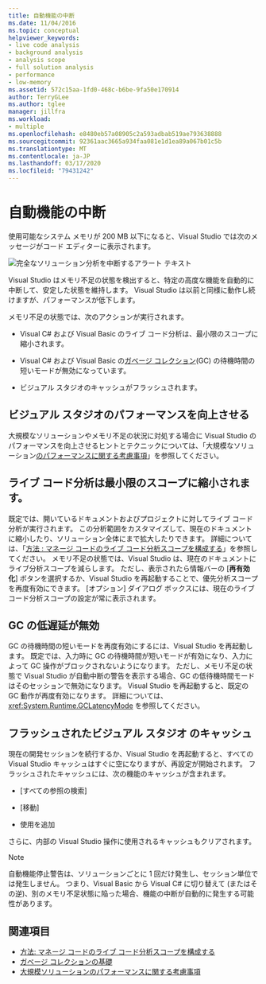```yaml
---
title: 自動機能の中断
ms.date: 11/04/2016
ms.topic: conceptual
helpviewer_keywords:
- live code analysis
- background analysis
- analysis scope
- full solution analysis
- performance
- low-memory
ms.assetid: 572c15aa-1fd0-468c-b6be-9fa50e170914
author: TerryGLee
ms.author: tglee
manager: jillfra
ms.workload:
- multiple
ms.openlocfilehash: e8480eb57a08905c2a593adbab519ae793638888
ms.sourcegitcommit: 92361aac3665a934faa081e1d1ea89a067b01c5b
ms.translationtype: MT
ms.contentlocale: ja-JP
ms.lasthandoff: 03/17/2020
ms.locfileid: "79431242"
---
```

# <a name="automatic-feature-suspension"></a>自動機能の中断

使用可能なシステム メモリが 200 MB 以下になると、Visual Studio では次のメッセージがコード エディターに表示されます。

![完全なソリューション分析を中断するアラート テキスト](../code-quality/media/fsa_alert.png)

Visual Studio はメモリ不足の状態を検出すると、特定の高度な機能を自動的に中断して、安定した状態を維持します。 Visual Studio は以前と同様に動作し続けますが、パフォーマンスが低下します。

メモリ不足の状態では、次のアクションが実行されます。

- Visual C# および Visual Basic のライブ コード分析は、最小限のスコープに縮小されます。

- Visual C# および Visual Basic の[ガベージ コレクション](/dotnet/standard/garbage-collection/index)(GC) の待機時間の短いモードが無効になっています。

- ビジュアル スタジオのキャッシュがフラッシュされます。

## <a name="improve-visual-studio-performance"></a>ビジュアル スタジオのパフォーマンスを向上させる

大規模なソリューションやメモリ不足の状況に対処する場合に Visual Studio のパフォーマンスを向上させるヒントとテクニックについては、「大規模なソリューション[のパフォーマンスに関する考慮事項](https://github.com/dotnet/roslyn/wiki/Performance-considerations-for-large-solutions)」を参照してください。

## <a name="live-code-analysis-is-reduced-to-minimal-scope"></a>ライブ コード分析は最小限のスコープに縮小されます。

既定では、開いているドキュメントおよびプロジェクトに対してライブ コード分析が実行されます。 この分析範囲をカスタマイズして、現在のドキュメントに縮小したり、ソリューション全体にまで拡大したりできます。 詳細については、「[方法 : マネージ コードのライブ コード分析スコープを構成する](./configure-live-code-analysis-scope-managed-code.md)」を参照してください。 メモリ不足の状態では、Visual Studio は、現在のドキュメントにライブ分析スコープを減らします。 ただし、表示されたら情報バーの [**再有効化**] ボタンを選択するか、Visual Studio を再起動することで、優先分析スコープを再度有効にできます。 [オプション] ダイアログ ボックスには、現在のライブ コード分析スコープの設定が常に表示されます。

## <a name="gc-low-latency-disabled"></a>GC の低遅延が無効

GC の待機時間の短いモードを再度有効にするには、Visual Studio を再起動します。 既定では、入力時に GC の待機時間が短いモードが有効になり、入力によって GC 操作がブロックされないようになります。 ただし、メモリ不足の状態で Visual Studio が自動中断の警告を表示する場合、GC の低待機時間モードはそのセッションで無効になります。 Visual Studio を再起動すると、既定の GC 動作が再度有効になります。 詳細については、<xref:System.Runtime.GCLatencyMode> を参照してください。

## <a name="visual-studio-caches-flushed"></a>フラッシュされたビジュアル スタジオ のキャッシュ

現在の開発セッションを続行するか、Visual Studio を再起動すると、すべての Visual Studio キャッシュはすぐに空になりますが、再設定が開始されます。 フラッシュされたキャッシュには、次の機能のキャッシュが含まれます。

- [すべての参照の検索]

- [移動]

- 使用を追加

さらに、内部の Visual Studio 操作に使用されるキャッシュもクリアされます。

> [!NOTE]
> 自動機能停止警告は、ソリューションごとに 1 回だけ発生し、セッション単位では発生しません。 つまり、Visual Basic から Visual C# に切り替えて (またはその逆)、別のメモリ不足状態に陥った場合、機能の中断が自動的に発生する可能性があります。

## <a name="see-also"></a>関連項目

- [方法: マネージ コードのライブ コード分析スコープを構成する](./configure-live-code-analysis-scope-managed-code.md)
- [ガベージ コレクションの基礎](/dotnet/standard/garbage-collection/fundamentals)
- [大規模ソリューションのパフォーマンスに関する考慮事項](https://github.com/dotnet/roslyn/wiki/Performance-considerations-for-large-solutions)

